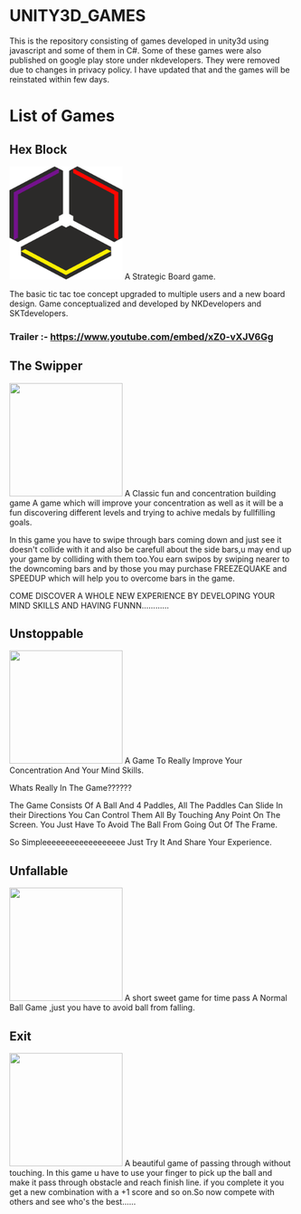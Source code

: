# UNITY3D_GAMES
This is the repository consisting of games developed in unity3d using javascript and some of them in C#. Some of these games were also published on google play store under nkdevelopers. They were removed due to changes in privacy policy. I have updated that and the games will be reinstated within few days.

# List of Games

## Hex Block
<img src = "https://github.com/nirav1997/UNITY3D_GAMES/blob/master/Hex%20Block/Assets/Logo/IMG_4372%20(1).PNG" class="center" height="200px" width="200px">
</img>
A Strategic Board game.

The basic tic tac toe concept upgraded to multiple users and a new board design. Game conceptualized and developed by NKDevelopers and SKTdevelopers.

### Trailer :- https://www.youtube.com/embed/xZ0-vXJV6Gg

## The Swipper
<img src = "https://lh3.googleusercontent.com/uyryyUwNkTHVhdW0_ff9YCgOnDRoapckcRdiHJ-EjkbGwoJUJ7_wNYVtBIqMSBjasHB1" class="center" height="200px" width="200px">
</img>
A Classic fun and concentration building game
A game which will improve your concentration as well as it will be a fun discovering different levels and trying to achive medals by fullfilling goals.

In this game you have to swipe through bars coming down and just see it doesn't collide with it and also be carefull about the side bars,u may end up your game by colliding with them too.You earn swipos by swiping nearer to the downcoming bars and by those you may purchase FREEZEQUAKE and SPEEDUP which will help you to overcome bars in the game.

COME DISCOVER A WHOLE NEW EXPERIENCE BY DEVELOPING YOUR MIND SKILLS AND HAVING FUNNN............

## Unstoppable
<img src = "https://lh3.googleusercontent.com/vEpjQe9vH_srK84C4wVpYjmR8k7EOhO3w46uhlpaFIAsebGwI7gbK-HhpHRHEK8PiA" class="center" height="200px" width="200px">
</img>
A Game To Really Improve Your Concentration And Your Mind Skills.

Whats Really In The Game??????

The Game Consists Of A Ball And 4 Paddles,
All The Paddles Can Slide In their Directions You Can Control Them All By Touching Any Point On The Screen.
You Just Have To Avoid The Ball From Going Out Of The Frame.

So Simpleeeeeeeeeeeeeeeeee
Just Try It And Share Your Experience.

## Unfallable
<img src = "https://lh3.googleusercontent.com/wJFXXMsASIm9X9Rmxkz4FqlBdNiAvAy-M2NjGjErL-2P0vwQT5hYJXpeuJ2F3FV8jQ" height="200px" width="200px">
</img>
A short sweet game for time pass
A Normal Ball Game ,just you have to avoid ball from falling.

## Exit
<img src = "https://lh3.googleusercontent.com/Y0-t_BABtp-UYU_fMflynAQDOSR3fmnFT8lGGs3pcptMK6XYeGaUUERCdtqYg2K3DDSb" height="200px" width="200px">
</img>
A beautiful game of passing through without touching.
In this game u have to use your finger to pick up the ball and make it pass through obstacle and reach finish line.
if you complete it you get a new combination with a +1 score and so on.So now compete with others and see who's the best......


